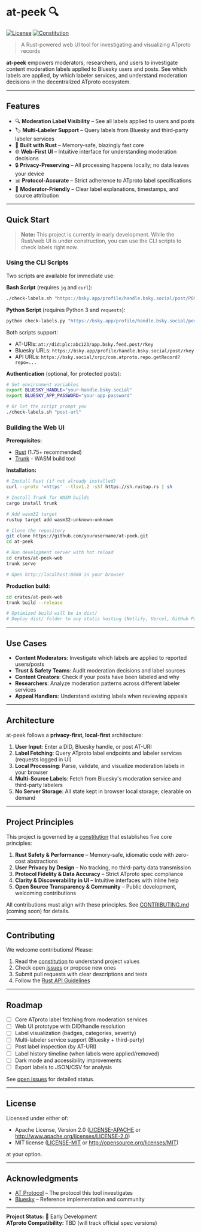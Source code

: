 # at-peek 🔍

[![License](https://img.shields.io/badge/license-MIT%2FApache--2.0-blue.svg)](LICENSE)
[![Constitution](https://img.shields.io/badge/constitution-v1.0.0-green.svg)](.specify/memory/constitution.md)

> A Rust-powered web UI tool for investigating and visualizing ATproto records

**at-peek** empowers moderators, researchers, and users to investigate content moderation labels applied to Bluesky users and posts. See which labels are applied, by which labeler services, and understand moderation decisions in the decentralized ATproto ecosystem.

---

## Features

- 🔍 **Moderation Label Visibility** – See all labels applied to users and posts
- 🏷️ **Multi-Labeler Support** – Query labels from Bluesky and third-party labeler services
- 🦀 **Built with Rust** – Memory-safe, blazingly fast core
- 🌐 **Web-First UI** – Intuitive interface for understanding moderation decisions
- 🔒 **Privacy-Preserving** – All processing happens locally; no data leaves your device
- 📊 **Protocol-Accurate** – Strict adherence to ATproto label specifications
- 🎯 **Moderator-Friendly** – Clear label explanations, timestamps, and source attribution

---

## Quick Start

> **Note:** This project is currently in early development. While the Rust/web UI is under construction, you can use the CLI scripts to check labels right now.

### Using the CLI Scripts

Two scripts are available for immediate use:

**Bash Script** (requires `jq` and `curl`):
```bash
./check-labels.sh "https://bsky.app/profile/handle.bsky.social/post/POSTID"
```

**Python Script** (requires Python 3 and `requests`):
```bash
python check-labels.py "https://bsky.app/profile/handle.bsky.social/post/POSTID"
```

Both scripts support:
- AT-URIs: `at://did:plc:abc123/app.bsky.feed.post/rkey`
- Bluesky URLs: `https://bsky.app/profile/handle.bsky.social/post/rkey`
- API URLs: `https://bsky.social/xrpc/com.atproto.repo.getRecord?repo=...`

**Authentication** (optional, for protected posts):
```bash
# Set environment variables
export BLUESKY_HANDLE="your-handle.bsky.social"
export BLUESKY_APP_PASSWORD="your-app-password"

# Or let the script prompt you
./check-labels.sh "post-url"
```

### Building the Web UI

**Prerequisites:**
- [Rust](https://rustup.rs/) (1.75+ recommended)
- [Trunk](https://trunkrs.dev/) - WASM build tool

**Installation:**

```bash
# Install Rust (if not already installed)
curl --proto '=https' --tlsv1.2 -sSf https://sh.rustup.rs | sh

# Install Trunk for WASM builds
cargo install trunk

# Add wasm32 target
rustup target add wasm32-unknown-unknown

# Clone the repository
git clone https://github.com/yourusername/at-peek.git
cd at-peek

# Run development server with hot reload
cd crates/at-peek-web
trunk serve

# Open http://localhost:8080 in your browser
```

**Production build:**

```bash
cd crates/at-peek-web
trunk build --release

# Optimized build will be in dist/
# Deploy dist/ folder to any static hosting (Netlify, Vercel, GitHub Pages, etc.)
```

---

## Use Cases

- **Content Moderators**: Investigate which labels are applied to reported users/posts
- **Trust & Safety Teams**: Audit moderation decisions and label sources
- **Content Creators**: Check if your posts have been labeled and why
- **Researchers**: Analyze moderation patterns across different labeler services
- **Appeal Handlers**: Understand existing labels when reviewing appeals

---

## Architecture

at-peek follows a **privacy-first, local-first** architecture:

1. **User Input**: Enter a DID, Bluesky handle, or post AT-URI
2. **Label Fetching**: Query ATproto label endpoints and labeler services (requests logged in UI)
3. **Local Processing**: Parse, validate, and visualize moderation labels in your browser
4. **Multi-Source Labels**: Fetch from Bluesky's moderation service and third-party labelers
5. **No Server Storage**: All state kept in browser local storage; clearable on demand

---

## Project Principles

This project is governed by a [constitution](.specify/memory/constitution.md) that establishes five core principles:

1. **Rust Safety & Performance** – Memory-safe, idiomatic code with zero-cost abstractions
2. **User Privacy by Design** – No tracking, no third-party data transmission
3. **Protocol Fidelity & Data Accuracy** – Strict ATproto spec compliance
4. **Clarity & Discoverability in UI** – Intuitive interfaces with inline help
5. **Open Source Transparency & Community** – Public development, welcoming contributions

All contributions must align with these principles. See [CONTRIBUTING.md](CONTRIBUTING.md) (coming soon) for details.

---

## Contributing

We welcome contributions! Please:

1. Read the [constitution](.specify/memory/constitution.md) to understand project values
2. Check open [issues](https://github.com/yourusername/at-peek/issues) or propose new ones
3. Submit pull requests with clear descriptions and tests
4. Follow the [Rust API Guidelines](https://rust-lang.github.io/api-guidelines/)

---

## Roadmap

- [ ] Core ATproto label fetching from moderation services
- [ ] Web UI prototype with DID/handle resolution
- [ ] Label visualization (badges, categories, severity)
- [ ] Multi-labeler service support (Bluesky + third-party)
- [ ] Post label inspection (by AT-URI)
- [ ] Label history timeline (when labels were applied/removed)
- [ ] Dark mode and accessibility improvements
- [ ] Export labels to JSON/CSV for analysis

See [open issues](https://github.com/yourusername/at-peek/issues) for detailed status.

---

## License

Licensed under either of:

- Apache License, Version 2.0 ([LICENSE-APACHE](LICENSE-APACHE) or http://www.apache.org/licenses/LICENSE-2.0)
- MIT license ([LICENSE-MIT](LICENSE-MIT) or http://opensource.org/licenses/MIT)

at your option.

---

## Acknowledgments

- [AT Protocol](https://atproto.com/) – The protocol this tool investigates
- [Bluesky](https://blueskyweb.xyz/) – Reference implementation and community

---

**Project Status:** 🚧 Early Development  
**ATproto Compatibility:** TBD (will track official spec versions)

